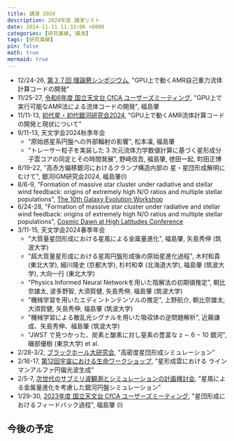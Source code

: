 ```yaml
---
title: 講演 2024
description: 2024年度 講演リスト 
date: 2024-11-11 11:33:00 +0800
categories: [研究業績, 講演]
tags: [研究業績]
pin: false
math: true
mermaid: true
---
```


- 12/24-26, [第３７回 理論懇シンポジウム](https://sites.google.com/view/rironkon2024/%E3%83%9B%E3%83%BC%E3%83%A0), "GPU上で動くAMR自己重力流体計算コードの開発"
- 11/25-27, [令和6年度 国立天文台 CfCA ユーザーズミーティング](https://www.cfca.nao.ac.jp/content/2024%E4%BB%A4%E5%92%8C6%E5%B9%B4%E5%BA%A6-%E5%9B%BD%E7%AB%8B%E5%A4%A9%E6%96%87%E5%8F%B0-cfca-%E3%83%A6%E3%83%BC%E3%82%B6%E3%83%BC%E3%82%BA%E3%83%9F%E3%83%BC%E3%83%86%E3%82%A3%E3%83%B3%E3%82%B0-%E3%83%97%E3%83%AD%E3%82%B0%E3%83%A9%E3%83%A0), "GPU上で実行可能なAMR法による流体コードの開発", 福島肇
- 11/11-13, [初代星・初代銀河研究会2024](https://fukushimahj.github.io/FSFG2024/), "GPU上で動くAMR流体計算コードの開発と現状について"
- 9/11-13, 天文学会2024秋季年会
  - "原始惑星系円盤への外部輻射の影響", 松本凜, 福島肇
  - "トレーサー粒子を実装した 3 次元流体力学数値計算に基づく星形成分子雲コアの同定とその時間発展", 野崎信吾, 福島肇, 徳田一起, 町田正博
- 8/19-22, "高赤方偏移銀河におけるクランプ構造内部の 星・星団形成解明にむけて", 銀河IGM研究会2024, 福島肇(I)
- 8/6-9, "Formation of massive star cluster under radiative and stellar wind feedback: origins of extremely high N/O ratios and multiple stellar populations", [The 10th Galaxy Evolution Workshop](https://events.asiaa.sinica.edu.tw/workshop/20240806/index.php)
- 6/24-28, "Formation of massive star cluster under radiative and stellar wind feedback: origins of extremely high N/O ratios and multiple stellar populations", [Cosmic Dawn at High Latitudes Conference](https://indico.fysik.su.se/event/8499/overview)
- 3/11-15, 天文学会2024春季年会
  - "大質量星団形成における星風による金属量進化", 福島肇, 矢島秀伸 (筑波大学)
  - "超大質量星形成における星周円盤形成後の原始星進化過程", 木村和貴 (東北大学), 細川隆史 (京都大学), 杉村和幸 (北海道大学), 福島肇 (筑波大学), 大向一行 (東北大学)
  - "Physics Informed Neural Networkを用いた陰解法の初期値推定", 朝比奈雄太, 波多野智, 大須賀健, 矢島秀伸, 福島肇 (筑波大学)
  - "機械学習を用いたエディントンテンソルの推定", 上野航介, 朝比奈雄太, 大須賀健, 矢島秀伸, 福島肇 (筑波大学)
  - "機械学習による散乱光シグナルを用いた吸収体の逆問題解析", 近藤謙成、矢島秀伸、福島肇 (筑波大学)
  - "JWST で見つかった、炭素と酸素に対し窒素の豊富な z ∼ 6 − 10 銀河", 磯部優樹 (東京大学) et al.
- 2/28-3/2, [ブラックホール大研究会](https://www2.ccs.tsukuba.ac.jp/Astro/conferences/domestic/ja/2024/02/28/bh-workshop/), "高密度星団形成シミュレーション"
- 2/16-17, [第12回宇宙における生命ワークショップ](https://exoplanet.mtk.nao.ac.jp/workshop/2024Feb_ABCpro_satWS.html), "星形成雲における
ラインマンアルファ円偏光波生成"
- 2/5-7, [次世代のサブミリ波観測とシミュレーションの計画検討会](https://sites.google.com/view/tyt-galaxy-formation-workshop/home), "星風による金属量進化を考慮した銀河円盤シミュレーション"
- 1/29-30, [2023年度 国立天文台 CfCA ユーザーズミーティング](https://www.cfca.nao.ac.jp/content/2023%E4%BB%A4%E5%92%8C5%E5%B9%B4%E5%BA%A6-%E5%9B%BD%E7%AB%8B%E5%A4%A9%E6%96%87%E5%8F%B0-cfca-%E3%83%A6%E3%83%BC%E3%82%B6%E3%83%BC%E3%82%BA%E3%83%9F%E3%83%BC%E3%83%86%E3%82%A3%E3%83%B3%E3%82%B0-%E3%83%97%E3%83%AD%E3%82%B0%E3%83%A9%E3%83%A0), "星団形成におけるフィードバック過程", 福島肇 (I)



## 今後の予定

